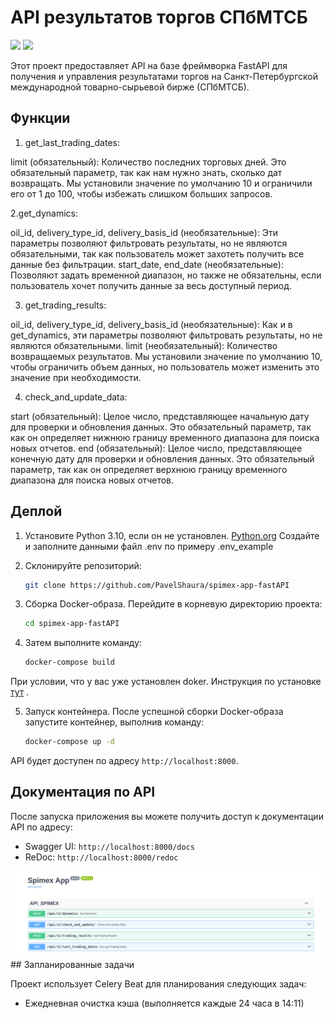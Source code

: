 # API результатов торгов СПбМТСБ

![](https://img.shields.io/badge/language-python_3.10-blue?logo=python&logoColor=f5f5f5)
![](https://img.shields.io/badge/license-MIT-blue?logo=mit&logoColor=f5f5f5)

Этот проект предоставляет API на базе фреймворка FastAPI для получения и управления результатами торгов на Санкт-Петербургской международной товарно-сырьевой бирже (СПбМТСБ).

## Функции


1. get_last_trading_dates:

limit (обязательный): Количество последних торговых дней. Это обязательный параметр, так как нам нужно знать, сколько дат возвращать. Мы установили значение по умолчанию 10 и ограничили его от 1 до 100, чтобы избежать слишком больших запросов. 

2.get_dynamics: 

oil_id, delivery_type_id, delivery_basis_id (необязательные): Эти параметры позволяют фильтровать результаты, но не являются обязательными, так как пользователь может захотеть получить все данные без фильтрации. 
start_date, end_date (необязательные): Позволяют задать временной диапазон, но также не обязательны, если пользователь хочет получить данные за весь доступный период. 

3. get_trading_results:

oil_id, delivery_type_id, delivery_basis_id (необязательные): Как и в get_dynamics, эти параметры позволяют фильтровать результаты, но не являются обязательными. 
limit (необязательный): Количество возвращаемых результатов. Мы установили значение по умолчанию 10, чтобы ограничить объем данных, но пользователь может изменить это значение при необходимости.

4. check_and_update_data:

start (обязательный): Целое число, представляющее начальную дату для проверки и обновления данных. Это обязательный параметр, так как он определяет нижнюю границу временного диапазона для поиска новых отчетов.
end (обязательный): Целое число, представляющее конечную дату для проверки и обновления данных. Это обязательный параметр, так как он определяет верхнюю границу временного диапазона для поиска новых отчетов.

## Деплой

1. Установите Python 3.10, если он не установлен. [Python.org](https://www.python.org/downloads/)
Создайте и заполните данными файл .env по примеру .env_example

2. Склонируйте репозиторий:
     ```bash
   git clone https://github.com/PavelShaura/spimex-app-fastAPI

3. Сборка Docker-образа. 
Перейдите в корневую директорию проекта:
    ```bash
   cd spimex-app-fastAPI

4. Затем выполните команду: 

    ```bash
   docker-compose build
    
При условии, что у вас уже установлен doker. Инструкция по установке <a href="https://www.digitalocean.com/community/tutorials/how-to-install-and-use-docker-on-ubuntu-20-04-ru">тут</a> .

5. Запуск контейнера. После успешной сборки Docker-образа запустите контейнер, выполнив команду:
    ```bash
   docker-compose up -d

API будет доступен по адресу `http://localhost:8000`.

## Документация по API

После запуска приложения вы можете получить доступ к документации API по адресу:

- Swagger UI: `http://localhost:8000/docs`
- ReDoc: `http://localhost:8000/redoc`

<img width="941" alt="swagger" src="https://github.com/PavelShaura/spimex-app-FastAPI/blob/main/screen/%D0%A1%D0%BD%D0%B8%D0%BC%D0%BE%D0%BA%20%D1%8D%D0%BA%D1%80%D0%B0%D0%BD%D0%B0%20%D0%BE%D1%82%202024-07-02%2016-23-41.png">
## Запланированные задачи

Проект использует Celery Beat для планирования следующих задач:

- Ежедневная очистка кэша (выполняется каждые 24 часа в 14:11)
